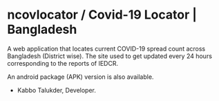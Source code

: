 # ncovlocator / Covid-19 Locator | Bangladesh

A web application that locates current COVID-19 spread count across Bangladesh (District wise).
The site used to get updated every 24 hours corresponding to the reports of IEDCR.

An android package (APK) version is also available.



- Kabbo Talukder, Developer.
